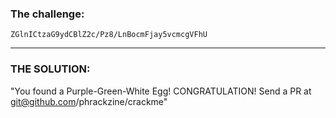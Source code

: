 ### The challenge:


```
ZGlnICtzaG9ydCBlZ2c/Pz8/LnBocmFjay5vcmcgVFhU
```


---

### THE SOLUTION:

"You found a Purple-Green-White Egg! CONGRATULATION! Send a PR at git@github.com/phrackzine/crackme"


